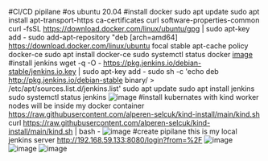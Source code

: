 #CI/CD pipilane
#os ubuntu 20.04
#install docker
sudo apt update
sudo apt install apt-transport-https ca-certificates curl software-properties-common
curl -fsSL https://download.docker.com/linux/ubuntu/gpg | sudo apt-key add -
sudo add-apt-repository "deb [arch=amd64] https://download.docker.com/linux/ubuntu focal stable
apt-cache policy docker-ce
sudo apt install docker-ce
sudo systemctl status docker
[image](https://github.com/amirovrr1995/testnew/assets/73028147/a5fbeb57-5e48-4a80-8e2e-3350e064892b)
#install jenkins 
wget -q -O - https://pkg.jenkins.io/debian-stable/jenkins.io.key | sudo apt-key add -
sudo sh -c 'echo deb http://pkg.jenkins.io/debian-stable binary/ > /etc/apt/sources.list.d/jenkins.list'
sudo apt update
sudo apt install jenkins
sudo systemctl status jenkins
![image](https://github.com/amirovrr1995/testnew/assets/73028147/9b1fc4be-6cc3-4b19-982b-e96bd54c15ca)
#install kubernates with kind worker nodes will be inside my docker container
https://raw.githubusercontent.com/alperen-selcuk/kind-install/main/kind.sh
curl https://raw.githubusercontent.com/alperen-selcuk/kind-install/main/kind.sh | bash -
![image](https://github.com/amirovrr1995/testnew/assets/73028147/767a9f50-149c-4d77-a4fc-2e5ce26b7e9e)
#create pipilane this is my local jenkins server http://192.168.59.133:8080/login?from=%2F
![image](https://github.com/amirovrr1995/testnew/assets/73028147/10878eb5-a402-45c0-8aa1-3f64bc59300b)
![image](https://github.com/amirovrr1995/testnew/assets/73028147/a5460869-6b7a-4cad-913a-16cf441655ed)
![image](https://github.com/amirovrr1995/testnew/assets/73028147/642272c8-09e4-4c8f-af44-c685098ecdc8)

